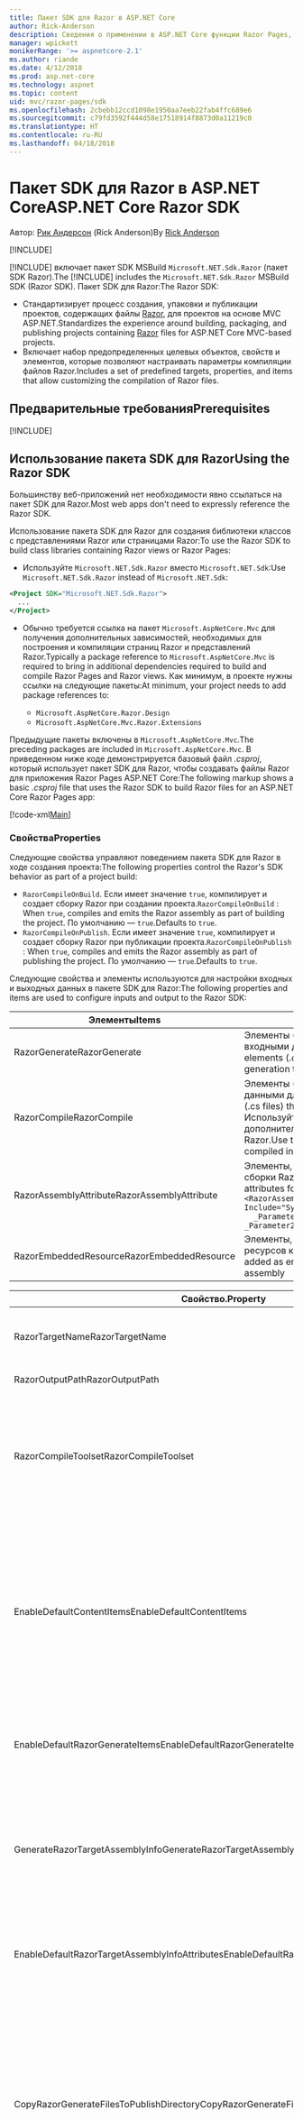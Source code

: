```yaml
---
title: Пакет SDK для Razor в ASP.NET Core
author: Rick-Anderson
description: Сведения о применении в ASP.NET Core функции Razor Pages, которая делает создание кодов сценариев для страниц проще и эффективнее по сравнению с MVC.
manager: wpickett
monikerRange: '>= aspnetcore-2.1'
ms.author: riande
ms.date: 4/12/2018
ms.prod: asp.net-core
ms.technology: aspnet
ms.topic: content
uid: mvc/razor-pages/sdk
ms.openlocfilehash: 2cbebb12ccd1098e1950aa7eeb22fab4ffc689e6
ms.sourcegitcommit: c79fd3592f444d58e17518914f8873d0a11219c0
ms.translationtype: HT
ms.contentlocale: ru-RU
ms.lasthandoff: 04/18/2018
---
```

# <a name="aspnet-core-razor-sdk"></a><span data-ttu-id="c1446-103">Пакет SDK для Razor в ASP.NET Core</span><span class="sxs-lookup"><span data-stu-id="c1446-103">ASP.NET Core Razor SDK</span></span>

<span data-ttu-id="c1446-104">Автор: [Рик Андерсон](https://twitter.com/RickAndMSFT) (Rick Anderson)</span><span class="sxs-lookup"><span data-stu-id="c1446-104">By [Rick Anderson](https://twitter.com/RickAndMSFT)</span></span>

[!INCLUDE[](~/includes/2.1.md)]

<span data-ttu-id="c1446-105">[!INCLUDE[](~/includes/2.1-SDK.md)] включает пакет SDK MSBuild `Microsoft.NET.Sdk.Razor` (пакет SDK Razor).</span><span class="sxs-lookup"><span data-stu-id="c1446-105">The [!INCLUDE[](~/includes/2.1-SDK.md)] includes the `Microsoft.NET.Sdk.Razor` MSBuild SDK (Razor SDK).</span></span> <span data-ttu-id="c1446-106">Пакет SDK для Razor:</span><span class="sxs-lookup"><span data-stu-id="c1446-106">The Razor SDK:</span></span>

* <span data-ttu-id="c1446-107">Стандартизирует процесс создания, упаковки и публикации проектов, содержащих файлы [Razor](xref:mvc/views/razor), для проектов на основе MVC ASP.NET.</span><span class="sxs-lookup"><span data-stu-id="c1446-107">Standardizes the experience around building, packaging, and publishing projects containing [Razor](xref:mvc/views/razor) files for ASP.NET Core MVC-based projects.</span></span>
* <span data-ttu-id="c1446-108">Включает набор предопределенных целевых объектов, свойств и элементов, которые позволяют настраивать параметры компиляции файлов Razor.</span><span class="sxs-lookup"><span data-stu-id="c1446-108">Includes a set of predefined targets, properties, and items that allow customizing the compilation of Razor files.</span></span>

## <a name="prerequisites"></a><span data-ttu-id="c1446-109">Предварительные требования</span><span class="sxs-lookup"><span data-stu-id="c1446-109">Prerequisites</span></span>

[!INCLUDE[](~/includes/2.1-SDK.md)]

## <a name="using-the-razor-sdk"></a><span data-ttu-id="c1446-110">Использование пакета SDK для Razor</span><span class="sxs-lookup"><span data-stu-id="c1446-110">Using the Razor SDK</span></span>

<span data-ttu-id="c1446-111">Большинству веб-приложений нет необходимости явно ссылаться на пакет SDK для Razor.</span><span class="sxs-lookup"><span data-stu-id="c1446-111">Most web apps don't need to expressly reference the Razor SDK.</span></span> 

<span data-ttu-id="c1446-112">Использование пакета SDK для Razor для создания библиотеки классов с представлениями Razor или страницами Razor:</span><span class="sxs-lookup"><span data-stu-id="c1446-112">To use the Razor SDK to build class libraries containing Razor views or Razor Pages:</span></span>

* <span data-ttu-id="c1446-113">Используйте `Microsoft.NET.Sdk.Razor` вместо `Microsoft.NET.Sdk`:</span><span class="sxs-lookup"><span data-stu-id="c1446-113">Use `Microsoft.NET.Sdk.Razor` instead of `Microsoft.NET.Sdk`:</span></span>
```xml
<Project SDK="Microsoft.NET.Sdk.Razor">
  ...
</Project>
```

* <span data-ttu-id="c1446-114">Обычно требуется ссылка на пакет `Microsoft.AspNetCore.Mvc` для получения дополнительных зависимостей, необходимых для построения и компиляции страниц Razor и представлений Razor.</span><span class="sxs-lookup"><span data-stu-id="c1446-114">Typically a package reference to `Microsoft.AspNetCore.Mvc` is required to bring in additional dependencies required to build and compile Razor Pages and Razor views.</span></span> <span data-ttu-id="c1446-115">Как минимум, в проекте нужны ссылки на следующие пакеты:</span><span class="sxs-lookup"><span data-stu-id="c1446-115">At minimum, your project needs to add package references to:</span></span>

    * `Microsoft.AspNetCore.Razor.Design` 
    * `Microsoft.AspNetCore.Mvc.Razor.Extensions`
    
 <span data-ttu-id="c1446-116">Предыдущие пакеты включены в `Microsoft.AspNetCore.Mvc`.</span><span class="sxs-lookup"><span data-stu-id="c1446-116">The preceding packages are included in `Microsoft.AspNetCore.Mvc`.</span></span> <span data-ttu-id="c1446-117">В приведенном ниже коде демонстрируется базовый файл *.csproj*, который использует пакет SDK для Razor, чтобы создавать файлы Razor для приложения Razor Pages ASP.NET Core:</span><span class="sxs-lookup"><span data-stu-id="c1446-117">The following markup shows a basic *.csproj* file that uses the Razor SDK to build Razor files for an ASP.NET Core Razor Pages app:</span></span>
    
 [!code-xml[Main](sdk/sample/RazorSDK.csproj)]

### <a name="properties"></a><span data-ttu-id="c1446-118">Свойства</span><span class="sxs-lookup"><span data-stu-id="c1446-118">Properties</span></span>

<span data-ttu-id="c1446-119">Следующие свойства управляют поведением пакета SDK для Razor в ходе создания проекта:</span><span class="sxs-lookup"><span data-stu-id="c1446-119">The following properties control the Razor's SDK behavior as part of a project build:</span></span>

* <span data-ttu-id="c1446-120">`RazorCompileOnBuild`. Если имеет значение `true`, компилирует и создает сборку Razor при создании проекта.</span><span class="sxs-lookup"><span data-stu-id="c1446-120">`RazorCompileOnBuild` : When `true`, compiles and emits the Razor assembly as part of building the project.</span></span> <span data-ttu-id="c1446-121">По умолчанию — `true`.</span><span class="sxs-lookup"><span data-stu-id="c1446-121">Defaults to `true`.</span></span>
* <span data-ttu-id="c1446-122">`RazorCompileOnPublish`. Если имеет значение `true`, компилирует и создает сборку Razor при публикации проекта.</span><span class="sxs-lookup"><span data-stu-id="c1446-122">`RazorCompileOnPublish` : When `true`, compiles and emits the Razor assembly as part of publishing the project.</span></span> <span data-ttu-id="c1446-123">По умолчанию — `true`.</span><span class="sxs-lookup"><span data-stu-id="c1446-123">Defaults to `true`.</span></span>

<span data-ttu-id="c1446-124">Следующие свойства и элементы используются для настройки входных и выходных данных в пакете SDK для Razor:</span><span class="sxs-lookup"><span data-stu-id="c1446-124">The following properties and items are used to configure inputs and output to the Razor SDK:</span></span>

| <span data-ttu-id="c1446-125">Элементы</span><span class="sxs-lookup"><span data-stu-id="c1446-125">Items</span></span>                                         | <span data-ttu-id="c1446-126">Описание:</span><span class="sxs-lookup"><span data-stu-id="c1446-126">Description</span></span>                                                                   |
| ------------                                  | -------------                                                                 |
| <span data-ttu-id="c1446-127">RazorGenerate</span><span class="sxs-lookup"><span data-stu-id="c1446-127">RazorGenerate</span></span>                                 | <span data-ttu-id="c1446-128">Элементы (файлы *.cshtml*), которые являются входными данными для целей создания кода.</span><span class="sxs-lookup"><span data-stu-id="c1446-128">Item elements (*.cshtml* files) that are inputs to code generation targets.</span></span> |
| <span data-ttu-id="c1446-129">RazorCompile</span><span class="sxs-lookup"><span data-stu-id="c1446-129">RazorCompile</span></span>                                  | <span data-ttu-id="c1446-130">Элементы (CS-файлы), которые являются входными данными для целей компиляции Razor.</span><span class="sxs-lookup"><span data-stu-id="c1446-130">Item elements (.cs files) that are inputs to  Razor compilation targets.</span></span> <span data-ttu-id="c1446-131">Используйте этот ItemGroup, чтобы указать дополнительные файлы для компиляции в сборку Razor.</span><span class="sxs-lookup"><span data-stu-id="c1446-131">Use this ItemGroup to specify additional files to be compiled in to the Razor assembly.</span></span> |
| <span data-ttu-id="c1446-132">RazorAssemblyAttribute</span><span class="sxs-lookup"><span data-stu-id="c1446-132">RazorAssemblyAttribute</span></span>                        | <span data-ttu-id="c1446-133">Элементы, используемые для создания атрибутов для сборки Razor.</span><span class="sxs-lookup"><span data-stu-id="c1446-133">Item elements used to code generate attributes for the Razor assembly.</span></span> <span data-ttu-id="c1446-134">Пример:</span><span class="sxs-lookup"><span data-stu-id="c1446-134">For example:</span></span>  <br />`<RazorAssemblyAttribute ` <br />  `Include="System.Reflection.AssemblyMetadataAttribute"`<br />`  _Parameter1="BuildSource" _Parameter2="https://docs.asp.net/">` |
| <span data-ttu-id="c1446-135">RazorEmbeddedResource</span><span class="sxs-lookup"><span data-stu-id="c1446-135">RazorEmbeddedResource</span></span>                         | <span data-ttu-id="c1446-136">Элементы, добавленные в качестве внедренных ресурсов к созданной сборке Razor</span><span class="sxs-lookup"><span data-stu-id="c1446-136">Item elements added as embedded resources to the generated Razor assembly</span></span> |

| <span data-ttu-id="c1446-137">Свойство.</span><span class="sxs-lookup"><span data-stu-id="c1446-137">Property</span></span>                                      | <span data-ttu-id="c1446-138">Описание:</span><span class="sxs-lookup"><span data-stu-id="c1446-138">Description</span></span>                                                                   |
| ------------                                  | -------------                                                                 |
| <span data-ttu-id="c1446-139">RazorTargetName</span><span class="sxs-lookup"><span data-stu-id="c1446-139">RazorTargetName</span></span>                               | <span data-ttu-id="c1446-140">Имя файла (без расширения) для сборки, созданной Razor.</span><span class="sxs-lookup"><span data-stu-id="c1446-140">File name (without extension) of the assembly produced by Razor.</span></span> | 
| <span data-ttu-id="c1446-141">RazorOutputPath</span><span class="sxs-lookup"><span data-stu-id="c1446-141">RazorOutputPath</span></span>                               | <span data-ttu-id="c1446-142">Выходной каталог Razor.</span><span class="sxs-lookup"><span data-stu-id="c1446-142">The Razor output directory.</span></span>                                      |
| <span data-ttu-id="c1446-143">RazorCompileToolset</span><span class="sxs-lookup"><span data-stu-id="c1446-143">RazorCompileToolset</span></span>                           | <span data-ttu-id="c1446-144">Используется для определения набора инструментов для построения сборки Razor.</span><span class="sxs-lookup"><span data-stu-id="c1446-144">Used to determine the toolset used to build the Razor assembly.</span></span> <span data-ttu-id="c1446-145">Допустимые значения: `Implicit` и `PrecompilationTool`.</span><span class="sxs-lookup"><span data-stu-id="c1446-145">Valid values are `Implicit`, , and `PrecompilationTool`.</span></span> |
| <span data-ttu-id="c1446-146">EnableDefaultContentItems</span><span class="sxs-lookup"><span data-stu-id="c1446-146">EnableDefaultContentItems</span></span>                     | <span data-ttu-id="c1446-147">При значении `true` включает определенные типы файлов, например файлы *.cshtml*, в качестве содержимого в проекте.</span><span class="sxs-lookup"><span data-stu-id="c1446-147">When `true`, includes certain file types, such as *.cshtml* files, as content in the project.</span></span> <span data-ttu-id="c1446-148">При ссылке через Microsoft.NET.Sdk.Web также включает все файлы в *wwwroot* и файлы конфигурации.</span><span class="sxs-lookup"><span data-stu-id="c1446-148">When referenced via Microsoft.NET.Sdk.Web, also includes all files under *wwwroot*, and config files.</span></span>         |
| <span data-ttu-id="c1446-149">EnableDefaultRazorGenerateItems</span><span class="sxs-lookup"><span data-stu-id="c1446-149">EnableDefaultRazorGenerateItems</span></span>               | <span data-ttu-id="c1446-150">При значении `true` включает файлы *.cshtml* из элементов `Content` в элементы `RazorGenerate`.</span><span class="sxs-lookup"><span data-stu-id="c1446-150">When `true`, includes *.cshtml* files from `Content` items in `RazorGenerate` items.</span></span> |
| <span data-ttu-id="c1446-151">GenerateRazorTargetAssemblyInfo</span><span class="sxs-lookup"><span data-stu-id="c1446-151">GenerateRazorTargetAssemblyInfo</span></span>               | <span data-ttu-id="c1446-152">При значении `true` создает файл *.cs* с атрибутами, заданными `RazorAssemblyAttribute`, и включает его в выходные данные компиляции.</span><span class="sxs-lookup"><span data-stu-id="c1446-152">When `true`, generates a *.cs* file containing attributes specified by `RazorAssemblyAttribute` and includes it in the compile output.</span></span> |
| <span data-ttu-id="c1446-153">EnableDefaultRazorTargetAssemblyInfoAttributes</span><span class="sxs-lookup"><span data-stu-id="c1446-153">EnableDefaultRazorTargetAssemblyInfoAttributes</span></span> | <span data-ttu-id="c1446-154">При значении `true` добавляет стандартный набор атрибутов сборки в `RazorAssemblyAttribute`.</span><span class="sxs-lookup"><span data-stu-id="c1446-154">When `true`, adds a default set of assembly attributes to `RazorAssemblyAttribute`.</span></span> |
| <span data-ttu-id="c1446-155">CopyRazorGenerateFilesToPublishDirectory</span><span class="sxs-lookup"><span data-stu-id="c1446-155">CopyRazorGenerateFilesToPublishDirectory</span></span>       | <span data-ttu-id="c1446-156">При значении `true` копирует элементы RazorGenerate (файлы *.cshtml*) в каталог публикации.</span><span class="sxs-lookup"><span data-stu-id="c1446-156">When `true`, copies RazorGenerate items (*.cshtml*) files to the publish directory.</span></span> <span data-ttu-id="c1446-157">Обычно опубликованному приложению не нужны файлы Razor, если они участвуют в компиляции во время сборки или публикации.</span><span class="sxs-lookup"><span data-stu-id="c1446-157">Typically Razor files are not needed for a published application if they participate in compilation at build-time or publish-time.</span></span> <span data-ttu-id="c1446-158">По умолчанию — `false`.</span><span class="sxs-lookup"><span data-stu-id="c1446-158">Defaults to `false`.</span></span> |
| <span data-ttu-id="c1446-159">CopyRefAssembliesToPublishDirectory</span><span class="sxs-lookup"><span data-stu-id="c1446-159">CopyRefAssembliesToPublishDirectory</span></span>            | <span data-ttu-id="c1446-160">При значении `true` копирует элементы базовой сборки в каталог публикации.</span><span class="sxs-lookup"><span data-stu-id="c1446-160">When `true`, copy reference assembly items to the publish directory.</span></span> <span data-ttu-id="c1446-161">Обычно опубликованному приложению не нужны базовые сборки, если компиляция Razor происходит во время сборки или публикации.</span><span class="sxs-lookup"><span data-stu-id="c1446-161">Typically reference assemblies are not needed for a published application if Razor compilation occurs at build-time or publish-time.</span></span> <span data-ttu-id="c1446-162">Установите значение `true`, если опубликованным приложениям требуется компиляция среды выполнения, например, в среде выполнения изменяются cshtml-файлы или используются встроенные представления.</span><span class="sxs-lookup"><span data-stu-id="c1446-162">Set to `true`, if your published application requires runtime compilation, for example, modifies cshtml files at runtime, or uses embedded views.</span></span> <span data-ttu-id="c1446-163">По умолчанию — `false`.</span><span class="sxs-lookup"><span data-stu-id="c1446-163">Defaults to `false`.</span></span> |
| <span data-ttu-id="c1446-164">IncludeRazorContentInPack</span><span class="sxs-lookup"><span data-stu-id="c1446-164">IncludeRazorContentInPack</span></span>                      | <span data-ttu-id="c1446-165">При значении `true` все элементы содержимого Razor (файлы *.cshtml*) будут помечены для включения в создаваемый пакет NuGet.</span><span class="sxs-lookup"><span data-stu-id="c1446-165">When `true`, all Razor content items (*.cshtml* files) will be marked for inclusion in the generated NuGet package.</span></span> <span data-ttu-id="c1446-166">По умолчанию — `false`.</span><span class="sxs-lookup"><span data-stu-id="c1446-166">Defaults to `false`.</span></span> |
| <span data-ttu-id="c1446-167">EmbedRazorGenerateSources</span><span class="sxs-lookup"><span data-stu-id="c1446-167">EmbedRazorGenerateSources</span></span> | <span data-ttu-id="c1446-168">При значении `true` добавляет элементы RazorGenerate (*.cshtml*) в виде внедренных файлов к создаваемой сборке Razor.</span><span class="sxs-lookup"><span data-stu-id="c1446-168">When `true`, adds RazorGenerate (*.cshtml*) items as embedded files to the generated Razor assembly.</span></span> <span data-ttu-id="c1446-169">По умолчанию — `false`.</span><span class="sxs-lookup"><span data-stu-id="c1446-169">Defaults to `false`.</span></span> |
| <span data-ttu-id="c1446-170">UseRazorBuildServer</span><span class="sxs-lookup"><span data-stu-id="c1446-170">UseRazorBuildServer</span></span>                           | <span data-ttu-id="c1446-171">При значении `true` использует серверный процесс постоянной сборки для разгрузки работы по созданию кода.</span><span class="sxs-lookup"><span data-stu-id="c1446-171">When `true`, uses a persistent build server process to offload code generation work.</span></span> <span data-ttu-id="c1446-172">По умолчанию используется значение `UseSharedCompilation`.</span><span class="sxs-lookup"><span data-stu-id="c1446-172">Defaults to the value of `UseSharedCompilation`.</span></span> |

### <a name="targets"></a><span data-ttu-id="c1446-173">Целевые объекты</span><span class="sxs-lookup"><span data-stu-id="c1446-173">Targets</span></span>
<span data-ttu-id="c1446-174">Пакет SDK для Razor определяет два основных целевых объекта:</span><span class="sxs-lookup"><span data-stu-id="c1446-174">The Razor SDK defines two primary targets:</span></span>

* <span data-ttu-id="c1446-175">`RazorGenerate` создает файлы *.cs* из элементов RazorGenerate.</span><span class="sxs-lookup"><span data-stu-id="c1446-175">`RazorGenerate` - Code generates *.cs* files from RazorGenerate item elements.</span></span> <span data-ttu-id="c1446-176">Используйте свойство `RazorGenerateDependsOn`, чтобы указать дополнительные целевые объекты, которые могут выполняться до или после этого целевого объекта.</span><span class="sxs-lookup"><span data-stu-id="c1446-176">Use `RazorGenerateDependsOn` property to specify additional targets that can run before or after this target.</span></span>
* <span data-ttu-id="c1446-177">`RazorCompile` компилирует созданные файлы *.cs* в сборку Razor.</span><span class="sxs-lookup"><span data-stu-id="c1446-177">`RazorCompile` - Compiles generated *.cs* files in to a Razor assembly.</span></span> <span data-ttu-id="c1446-178">Используйте `RazorCompileDependsOn`, чтобы указать дополнительные целевые объекты, которые могут выполняться до или после этого целевого объекта.</span><span class="sxs-lookup"><span data-stu-id="c1446-178">Use `RazorCompileDependsOn` to specify additional targets that can run before or after this target.</span></span>